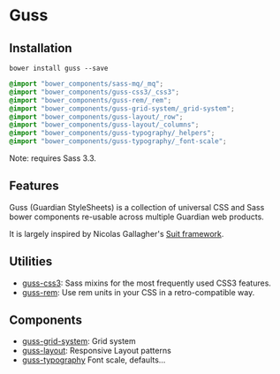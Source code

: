 # Guss

## Installation

```
bower install guss --save
```

```scss
@import "bower_components/sass-mq/_mq";
@import "bower_components/guss-css3/_css3";
@import "bower_components/guss-rem/_rem";
@import "bower_components/guss-grid-system/_grid-system";
@import "bower_components/guss-layout/_row";
@import "bower_components/guss-layout/_columns";
@import "bower_components/guss-typography/_helpers";
@import "bower_components/guss-typography/_font-scale";
```

Note: requires Sass 3.3.

## Features

Guss (Guardian StyleSheets) is a collection of universal CSS and Sass bower
components re-usable across multiple Guardian web products.

It is largely inspired by Nicolas Gallagher's [Suit framework](https://github.com/suitcss/suit).


## Utilities

- [guss-css3](https://github.com/guardian/guss-css3): Sass mixins for the most frequently used CSS3 features.
- [guss-rem](https://github.com/guardian/guss-rem): Use rem units in your CSS in a retro-compatible way.

## Components

- [guss-grid-system](https://github.com/guardian/guss-grid-system): Grid system
- [guss-layout](https://github.com/guardian/guss-layout): Responsive Layout patterns
- [guss-typography](https://github.com/guardian/guss-typography) Font scale, defaults…
